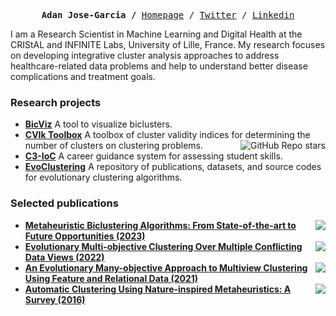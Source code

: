 
<p><pre align="center">
<strong>Adan Jose-Garcia /</strong> <a href="https://adanjoga.github.io/">Homepage</a> / <a href="https://twitter.com/adanjoga">Twitter</a> / <a href="https://www.linkedin.com/in/adanjoga/">Linkedin</a>
</pre></p>

I am a Research Scientist in Machine Learning and Digital Health at the CRIStAL and INFINITE Labs, University of Lille, France. My research focuses on developing integrative cluster analysis approaches to address healthcare-related data problems and help to understand better disease complications and treatment goals.

### Research projects

- **[BicViz](https://adanjoga.github.io/project/bicviz/)** A tool to visualize biclusters.
- **[CVIk Toolbox](https://adanjoga.github.io/project/cvitoolbox-project/)** A toolbox of cluster validity indices for determining the number of clusters on clustering problems.  <img align="right" alt="GitHub Repo stars" src="https://img.shields.io/github/stars/adanjoga/cvik-toolbox?style=social"> 
- **[C3-IoC](https://www.c3-ioc.co.uk/)** A career guidance system for assessing student skills. 
- **[EvoClustering](https://evoclustering.github.io/)** A repository of publications, datasets, and source codes for evolutionary clustering algorithms. 

### Selected publications

- <a href="https://dl.acm.org/doi/full/10.1145/3617590"><img src="https://img.shields.io/badge/DOI-10.1145%3617590-cfd8dc?labelColor=black&style=flat-square" align="right"/></a> **[Metaheuristic Biclustering Algorithms: From State-of-the-art to Future Opportunities (2023)](https://dl.acm.org/doi/full/10.1145/3617590)**
- <a href="https://doi.org/10.1109/TEVC.2022.3220187"><img src="https://img.shields.io/badge/DOI-10.1109%2FTEVC.2022.3220187-cfd8dc?labelColor=black&style=flat-square" align="right"/></a> **[Evolutionary Multi-objective Clustering Over Multiple Conflicting Data Views (2022)](https://github.com/garzafabre/DeltaMV)**
- <a href="https://doi.org/10.1016/j.asoc.2021.107425"><img src="https://img.shields.io/badge/DOI-10.1016%2Fj.asoc.2021.107425-cfd8dc?labelColor=black&style=flat-square" align="right"/></a> **[An Evolutionary Many-objective Approach to Multiview Clustering Using Feature and Relational Data (2021)](https://github.com/adanjoga/mvmc)**
- <a href="https://doi.org/10.1016/j.asoc.2015.12.001"><img src="https://img.shields.io/badge/DOI-10.1016%2Fj.asoc.2015.12.001-cfd8dc?labelColor=black&style=flat-square" align="right"/></a> **[Automatic Clustering Using Nature-inspired Metaheuristics: A Survey (2016)](https://doi.org/10.1016/j.asoc.2015.12.001)**

